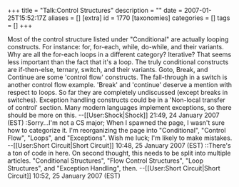 +++
title = "Talk:Control Structures"
description = ""
date = 2007-01-25T15:52:17Z
aliases = []
[extra]
id = 1770
[taxonomies]
categories = []
tags = []
+++

Most of the control structure listed under "Conditional" are actually looping constructs. For instance: for, for-each, while, do-while, and their variants. Why are all the for-each loops in a different category? Iterative? That seems less important than the fact that it's a loop. The truly conditional constructs are if-then-else, ternary, switch, and their variants. Goto, Break, and Continue are some 'control flow' constructs. The fall-through in a switch is another control flow example. 'Break' and 'continue' deserve a mention with respect to loops. So far they are completely undiscussed (except breaks in switches). Exception handling constructs could be in a 'Non-local transfer of control' section. Many modern languages implement exceptions, so there should be more on this. --[[User:Shock|Shock]] 21:49, 24 January 2007 (EST)
:Sorry...I'm not a CS major; When I spawned the page, I wasn't sure how to categorize it.  I'm reorganizing the page into "Conditional", "Control Flow", "Loops", and "Exceptions".  Wish me luck; I'm likely to make mistakes. --[[User:Short Circuit|Short Circuit]] 10:48, 25 January 2007 (EST)
::There's a ton of code in here.  On second thought, this needs to be split into multiple articles. "Conditional Structures", "Flow Control Structures", "Loop Structures", and "Exception Handling", then. --[[User:Short Circuit|Short Circuit]] 10:52, 25 January 2007 (EST)
